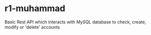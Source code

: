 # r1-muhammad
Basic Rest API which interacts with MySQL database to check, create, modify or 'delete' accounts
